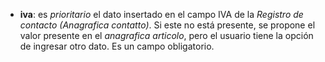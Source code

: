 - **iva**: es *prioritario* el dato insertado en el campo IVA de la *Registro de contacto (Anagrafica contatto)*. Si este no está presente, se propone el valor presente en el *anagrafica articolo*, pero el usuario tiene la opción de ingresar otro dato. Es un campo obligatorio.